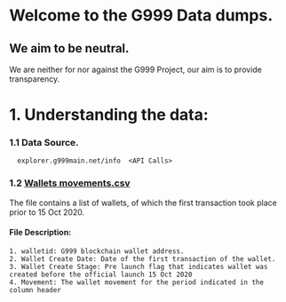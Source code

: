 # Welcome to the G999 Data dumps. 

## We aim to be neutral.
We are neither for nor against the G999 Project, our aim is to provide transparency. 



# 1. Understanding the data:

### 1.1   Data Source.

      explorer.g999main.net/info  <API Calls>

### 1.2 [Wallets movements.csv](../blob/main/Wallet%20movements.csv)

  The file contains a list of wallets, of which the first transaction took place prior to 15 Oct 2020.

####   File Description:
    1. walletid: G999 blockchain wallet address.  
    2. Wallet Create Date: Date of the first transaction of the wallet.  
    3. Wallet Create Stage: Pre launch flag that indicates wallet was created before the official launch 15 Oct 2020  
    4. Movement: The wallet movement for the period indicated in the column header  
